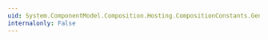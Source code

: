 ```yaml
---
uid: System.ComponentModel.Composition.Hosting.CompositionConstants.GenericContractMetadataName
internalonly: False
---
```

